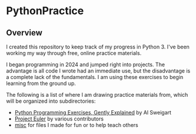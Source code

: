 # PythonPractice
## Overview
I created this repository to keep track of my progress in Python 3. I've been working my way through free, online practice materials.

I began programming in 2024 and jumped right into projects. The advantage is all code I wrote had an immediate use, but the disadvantage is a complete lack of the fundamentals. I am using these exercises to begin learning from the ground up.

The following is a list of where I am drawing practice materials from, which will be organized into subdirectories:
- [Python Programming Exercises, Gently Explained](https://inventwithpython.com/pythongently/) by Al Sweigart
- [Project Euler](https://projecteuler.net/) by various contributors
- [misc](misc/) for files I made for fun or to help teach others

